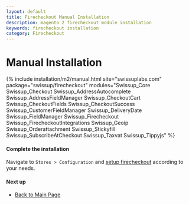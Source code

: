 ```yaml
---
layout: default
title: Firecheckout Manual Installation
description: magento 2 firecheckout module installation
keywords: firecheckout installation
category: Firecheckout
---
```


# Manual Installation

{% include installation/m2/manual.html site="swissuplabs.com" package="swissup/firecheckout" modules="Swissup_Core Swissup_Checkout Swissup_AddressAutocomplete Swissup_AddressFieldManager Swissup_CheckoutCart Swissup_CheckoutFields Swissup_CheckoutSuccess Swissup_CustomerFieldManager Swissup_DeliveryDate Swissup_FieldManager Swissup_Firecheckout Swissup_FirecheckoutIntegrations Swissup_Geoip Swissup_Orderattachment Swissup_Stickyfill Swissup_SubscribeAtCheckout Swissup_Taxvat Swissup_Tippyjs" %}

#### Complete the installation

Navigate to `Stores > Configuration` and
[setup firecheckout](/m2/extensions/firecheckout/configuration/) according to your needs.

#### Next up

 -  [Back to Main Page](/m2/extensions/firecheckout/)
